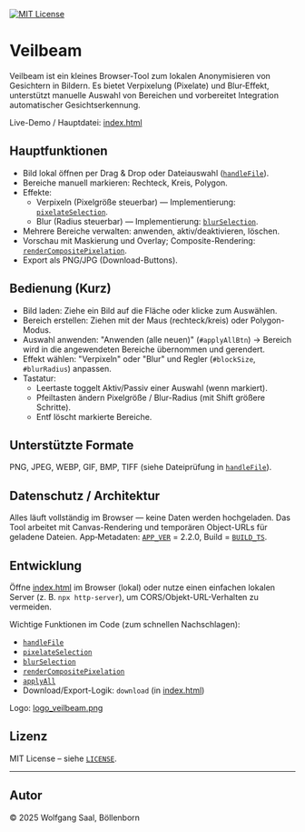 [![MIT License](https://img.shields.io/badge/License-MIT-green.svg)](https://choosealicense.com/licenses/mit/)

# Veilbeam

Veilbeam ist ein kleines Browser-Tool zum lokalen Anonymisieren von Gesichtern in Bildern. Es bietet Verpixelung (Pixelate) und Blur‑Effekt, unterstützt manuelle Auswahl von Bereichen und vorbereitet Integration automatischer Gesichtserkennung.

Live-Demo / Hauptdatei: [index.html](index.html)

## Hauptfunktionen
- Bild lokal öffnen per Drag & Drop oder Dateiauswahl ([`handleFile`](index.html)).
- Bereiche manuell markieren: Rechteck, Kreis, Polygon.
- Effekte:
  - Verpixeln (Pixelgröße steuerbar) — Implementierung: [`pixelateSelection`](index.html).
  - Blur (Radius steuerbar) — Implementierung: [`blurSelection`](index.html).
- Mehrere Bereiche verwalten: anwenden, aktiv/deaktivieren, löschen.
- Vorschau mit Maskierung und Overlay; Composite-Rendering: [`renderCompositePixelation`](index.html).
- Export als PNG/JPG (Download-Buttons).

## Bedienung (Kurz)
- Bild laden: Ziehe ein Bild auf die Fläche oder klicke zum Auswählen.
- Bereich erstellen: Ziehen mit der Maus (rechteck/kreis) oder Polygon-Modus.
- Auswahl anwenden: "Anwenden (alle neuen)" (`#applyAllBtn`) → Bereich wird in die angewendeten Bereiche übernommen und gerendert.
- Effekt wählen: "Verpixeln" oder "Blur" und Regler (`#blockSize`, `#blurRadius`) anpassen.
- Tastatur:
  - Leertaste toggelt Aktiv/Passiv einer Auswahl (wenn markiert).
  - Pfeiltasten ändern Pixelgröße / Blur-Radius (mit Shift größere Schritte).
  - Entf löscht markierte Bereiche.

## Unterstützte Formate
PNG, JPEG, WEBP, GIF, BMP, TIFF (siehe Dateiprüfung in [`handleFile`](index.html)).

## Datenschutz / Architektur
Alles läuft vollständig im Browser — keine Daten werden hochgeladen. Das Tool arbeitet mit Canvas-Rendering und temporären Object-URLs für geladene Dateien. App‑Metadaten: [`APP_VER`](index.html) = 2.2.0, Build = [`BUILD_TS`](index.html).

## Entwicklung
Öffne [index.html](index.html) im Browser (lokal) oder nutze einen einfachen lokalen Server (z. B. `npx http-server`), um CORS/Objekt-URL-Verhalten zu vermeiden.

Wichtige Funktionen im Code (zum schnellen Nachschlagen):
- [`handleFile`](index.html)
- [`pixelateSelection`](index.html)
- [`blurSelection`](index.html)
- [`renderCompositePixelation`](index.html)
- [`applyAll`](index.html)
- Download/Export-Logik: `download` (in [index.html](index.html))

Logo: [logo_veilbeam.png](logo_veilbeam.png)  

## Lizenz

MIT License – siehe [`LICENSE`](LICENSE).

---

## Autor

© 2025 Wolfgang Saal, Böllenborn

